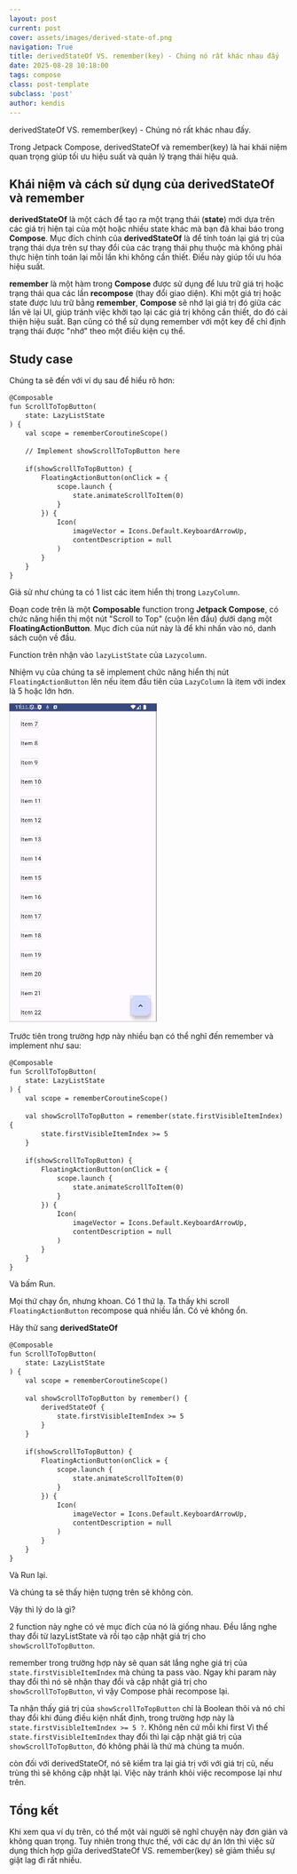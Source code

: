 ```yaml
---
layout: post
current: post
cover: assets/images/derived-state-of.png
navigation: True
title: derivedStateOf VS. remember(key) - Chúng nó rất khác nhau đấy
date: 2025-08-28 10:18:00
tags: compose
class: post-template
subclass: 'post'
author: kendis
---
```


derivedStateOf VS. remember(key) - Chúng nó rất khác nhau đấy.

Trong Jetpack Compose, derivedStateOf và remember(key) là hai khái niệm quan trọng giúp tối ưu hiệu suất và quản lý trạng thái hiệu quả.

## Khái niệm và cách sử dụng của derivedStateOf và remember

**derivedStateOf** là một cách để tạo ra một trạng thái (**state**) mới dựa trên các giá trị hiện tại của một hoặc nhiều state khác mà bạn đã khai báo trong **Compose**. Mục đích chính của **derivedStateOf** là để tính toán lại giá trị của trạng thái dựa trên sự thay đổi của các trạng thái phụ thuộc mà không phải thực hiện tính toán lại mỗi lần khi không cần thiết. Điều này giúp tối ưu hóa hiệu suất.


**remember** là một hàm trong **Compose** được sử dụng để lưu trữ giá trị hoặc trạng thái qua các lần **recompose** (thay đổi giao diện). Khi một giá trị hoặc state được lưu trữ bằng **remember**, **Compose** sẽ nhớ lại giá trị đó giữa các lần vẽ lại UI, giúp tránh việc khởi tạo lại các giá trị không cần thiết, do đó cải thiện hiệu suất. Bạn cũng có thể sử dụng remember với một key để chỉ định trạng thái được "nhớ" theo một điều kiện cụ thể.

## Study case

Chúng ta sẽ đến với ví dụ sau để hiểu rõ hơn:

```
@Composable
fun ScrollToTopButton(
    state: LazyListState
) {
    val scope = rememberCoroutineScope()

	// Implement showScrollToTopButton here

    if(showScrollToTopButton) {
        FloatingActionButton(onClick = {
            scope.launch {
                state.animateScrollToItem(0)
            }
        }) {
            Icon(
                imageVector = Icons.Default.KeyboardArrowUp,
                contentDescription = null
            )
        }
    }
}
```
Giả sử như chúng ta có 1 list các item hiển thị trong ```LazyColumn```.

Đoạn code trên là một **Composable** function trong **Jetpack Compose**, có chức năng hiển thị một nút "Scroll to Top" (cuộn lên đầu) dưới dạng một **FloatingActionButton**. Mục đích của nút này là để khi nhấn vào nó, danh sách cuộn về đầu.

Function trên nhận vào ```lazyListState``` của ```Lazycolumn```.

Nhiệm vụ của chúng ta sẽ implement chức năng hiển thị nút ```FloatingActionButton``` lên nếu item đầu tiên của ```LazyColumn``` là item với index là 5 hoặc lớn hơn.


![Study case](assets/images/derived-state-of-1.png)

Trước tiên trong trường hợp này nhiều bạn có thể nghĩ đến remember và implement như sau:

```
@Composable
fun ScrollToTopButton(
    state: LazyListState
) {
    val scope = rememberCoroutineScope()

	val showScrollToTopButton = remember(state.firstVisibleItemIndex) {
	    state.firstVisibleItemIndex >= 5
	}

    if(showScrollToTopButton) {
        FloatingActionButton(onClick = {
            scope.launch {
                state.animateScrollToItem(0)
            }
        }) {
            Icon(
                imageVector = Icons.Default.KeyboardArrowUp,
                contentDescription = null
            )
        }
    }
}
```

Và bấm Run.

Mọi thứ chạy ổn, nhưng khoan. Có 1 thứ lạ. Ta thấy khi scroll ```FloatingActionButton``` recompose quá nhiều lần. Có vẻ không ổn.

Hãy thử sang **derivedStateOf**

```
@Composable
fun ScrollToTopButton(
    state: LazyListState
) {
    val scope = rememberCoroutineScope()

    val showScrollToTopButton by remember() {
        derivedStateOf {
            state.firstVisibleItemIndex >= 5
        }
    }

    if(showScrollToTopButton) {
        FloatingActionButton(onClick = {
            scope.launch {
                state.animateScrollToItem(0)
            }
        }) {
            Icon(
                imageVector = Icons.Default.KeyboardArrowUp,
                contentDescription = null
            )
        }
    }
}
```

Và Run lại.

Và chúng ta sẽ thấy hiện tượng trên sẽ không còn.

Vậy thì lý do là gì?

2 function này nghe có vẻ mục đích của nó là giống nhau. Đều lắng nghe thay đổi từ lazyListState và rồi tạo cập nhật giá trị cho ```showScrollToTopButton```.

remember trong trường hợp này sẽ quan sát lắng nghe giá trị của ```state.firstVisibleItemIndex``` mà chúng ta pass vào. Ngay khi param này thay đổi thì nó sẽ nhận thay đổi và cập nhật giá trị cho ```showScrollToTopButton```, vì vậy Compose phải recompose lại.

Ta nhận thấy giá trị của ```showScrollToTopButton``` chỉ là Boolean thôi và nó chỉ thay đổi khi đúng điều kiện nhất định, trong trường hợp này là ```state.firstVisibleItemIndex >= 5 ?```. Không nên cứ mỗi khi first Vì thế ```state.firstVisibleItemIndex``` thay đổi thì lại cập nhật giá trị của ```showScrollToTopButton```, đó không phải là thứ mà chúng ta muốn.

còn đối với derivedStateOf, nó sẽ kiểm tra lại giá trị với với giá trị cũ, nếu trùng thì sẽ không cập nhật lại. Việc này tránh khỏi việc recompose lại như trên.

## Tổng kết

Khi xem qua ví dụ trên, có thể một vài người sẽ nghĩ chuyện này đơn giản và không quan trọng. Tuy nhiên trong thực thế, với các dự án lớn thì việc sử dụng thích hợp giữa derivedStateOf VS. remember(key) sẽ giảm thiểu sự giật lag đi rất nhiều.

